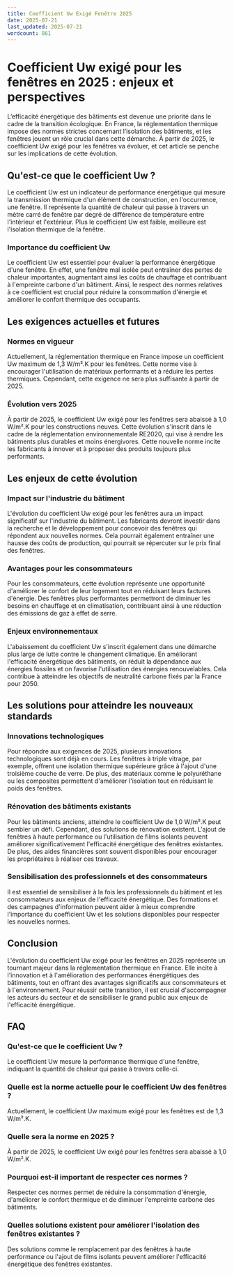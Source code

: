 ```yaml
---
title: Coefficient Uw Exigé Fenêtre 2025
date: 2025-07-21
last_updated: 2025-07-21
wordcount: 861
---
```


# Coefficient Uw exigé pour les fenêtres en 2025 : enjeux et perspectives

L’efficacité énergétique des bâtiments est devenue une priorité dans le cadre de la transition écologique. En France, la réglementation thermique impose des normes strictes concernant l’isolation des bâtiments, et les fenêtres jouent un rôle crucial dans cette démarche. À partir de 2025, le coefficient Uw exigé pour les fenêtres va évoluer, et cet article se penche sur les implications de cette évolution.

## Qu'est-ce que le coefficient Uw ?

Le coefficient Uw est un indicateur de performance énergétique qui mesure la transmission thermique d'un élément de construction, en l'occurrence, une fenêtre. Il représente la quantité de chaleur qui passe à travers un mètre carré de fenêtre par degré de différence de température entre l'intérieur et l'extérieur. Plus le coefficient Uw est faible, meilleure est l'isolation thermique de la fenêtre.

### Importance du coefficient Uw

Le coefficient Uw est essentiel pour évaluer la performance énergétique d'une fenêtre. En effet, une fenêtre mal isolée peut entraîner des pertes de chaleur importantes, augmentant ainsi les coûts de chauffage et contribuant à l'empreinte carbone d'un bâtiment. Ainsi, le respect des normes relatives à ce coefficient est crucial pour réduire la consommation d'énergie et améliorer le confort thermique des occupants.

## Les exigences actuelles et futures

### Normes en vigueur

Actuellement, la réglementation thermique en France impose un coefficient Uw maximum de 1,3 W/m².K pour les fenêtres. Cette norme vise à encourager l'utilisation de matériaux performants et à réduire les pertes thermiques. Cependant, cette exigence ne sera plus suffisante à partir de 2025.

### Évolution vers 2025

À partir de 2025, le coefficient Uw exigé pour les fenêtres sera abaissé à 1,0 W/m².K pour les constructions neuves. Cette évolution s'inscrit dans le cadre de la réglementation environnementale RE2020, qui vise à rendre les bâtiments plus durables et moins énergivores. Cette nouvelle norme incite les fabricants à innover et à proposer des produits toujours plus performants.

## Les enjeux de cette évolution

### Impact sur l'industrie du bâtiment

L'évolution du coefficient Uw exigé pour les fenêtres aura un impact significatif sur l'industrie du bâtiment. Les fabricants devront investir dans la recherche et le développement pour concevoir des fenêtres qui répondent aux nouvelles normes. Cela pourrait également entraîner une hausse des coûts de production, qui pourrait se répercuter sur le prix final des fenêtres.

### Avantages pour les consommateurs

Pour les consommateurs, cette évolution représente une opportunité d'améliorer le confort de leur logement tout en réduisant leurs factures d'énergie. Des fenêtres plus performantes permettront de diminuer les besoins en chauffage et en climatisation, contribuant ainsi à une réduction des émissions de gaz à effet de serre.

### Enjeux environnementaux

L'abaissement du coefficient Uw s'inscrit également dans une démarche plus large de lutte contre le changement climatique. En améliorant l'efficacité énergétique des bâtiments, on réduit la dépendance aux énergies fossiles et on favorise l'utilisation des énergies renouvelables. Cela contribue à atteindre les objectifs de neutralité carbone fixés par la France pour 2050.

## Les solutions pour atteindre les nouveaux standards

### Innovations technologiques

Pour répondre aux exigences de 2025, plusieurs innovations technologiques sont déjà en cours. Les fenêtres à triple vitrage, par exemple, offrent une isolation thermique supérieure grâce à l'ajout d'une troisième couche de verre. De plus, des matériaux comme le polyuréthane ou les composites permettent d'améliorer l'isolation tout en réduisant le poids des fenêtres.

### Rénovation des bâtiments existants

Pour les bâtiments anciens, atteindre le coefficient Uw de 1,0 W/m².K peut sembler un défi. Cependant, des solutions de rénovation existent. L'ajout de fenêtres à haute performance ou l'utilisation de films isolants peuvent améliorer significativement l'efficacité énergétique des fenêtres existantes. De plus, des aides financières sont souvent disponibles pour encourager les propriétaires à réaliser ces travaux.

### Sensibilisation des professionnels et des consommateurs

Il est essentiel de sensibiliser à la fois les professionnels du bâtiment et les consommateurs aux enjeux de l'efficacité énergétique. Des formations et des campagnes d'information peuvent aider à mieux comprendre l'importance du coefficient Uw et les solutions disponibles pour respecter les nouvelles normes.

## Conclusion

L'évolution du coefficient Uw exigé pour les fenêtres en 2025 représente un tournant majeur dans la réglementation thermique en France. Elle incite à l'innovation et à l'amélioration des performances énergétiques des bâtiments, tout en offrant des avantages significatifs aux consommateurs et à l'environnement. Pour réussir cette transition, il est crucial d'accompagner les acteurs du secteur et de sensibiliser le grand public aux enjeux de l'efficacité énergétique.

## FAQ

### Qu'est-ce que le coefficient Uw ?

Le coefficient Uw mesure la performance thermique d'une fenêtre, indiquant la quantité de chaleur qui passe à travers celle-ci.

### Quelle est la norme actuelle pour le coefficient Uw des fenêtres ?

Actuellement, le coefficient Uw maximum exigé pour les fenêtres est de 1,3 W/m².K.

### Quelle sera la norme en 2025 ?

À partir de 2025, le coefficient Uw exigé pour les fenêtres sera abaissé à 1,0 W/m².K.

### Pourquoi est-il important de respecter ces normes ?

Respecter ces normes permet de réduire la consommation d'énergie, d'améliorer le confort thermique et de diminuer l'empreinte carbone des bâtiments.

### Quelles solutions existent pour améliorer l'isolation des fenêtres existantes ?

Des solutions comme le remplacement par des fenêtres à haute performance ou l'ajout de films isolants peuvent améliorer l'efficacité énergétique des fenêtres existantes.